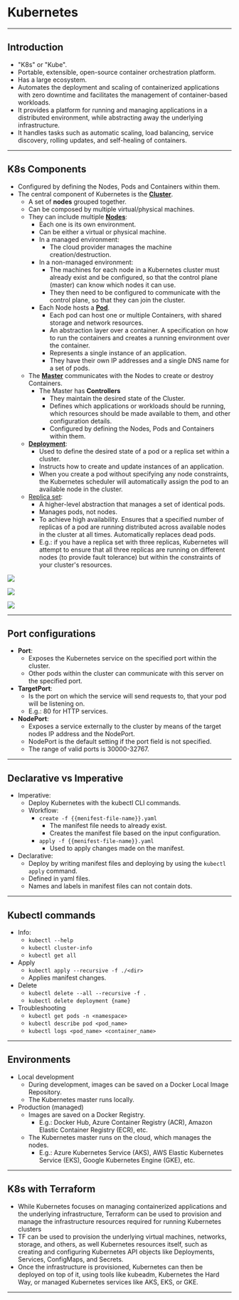 # Kubernetes
---

## Introduction
- "K8s" or "Kube".
- Portable, extensible, open-source container orchestration platform.
- Has a large ecosystem.
- Automates the deployment and scaling of containerized applications with zero downtime and facilitates the management of container-based workloads.
- It provides a platform for running and managing applications in a distributed environment, while abstracting away the underlying infrastructure.
- It handles tasks such as automatic scaling, load balancing, service discovery, rolling updates, and self-healing of containers.

---

## K8s Components
- Configured by defining the Nodes, Pods and Containers within them.
- The central component of Kubernetes is the **<u>Cluster</u>**.
    - A set of **nodes** grouped together.
    - Can be composed by multiple virtual/physical machines.
    - They can include multiple **<u>Nodes</u>**:
        - Each one is its own environment.
        - Can be either a virtual or physical machine.
        - In a managed environment:
            - The cloud provider manages the machine creation/destruction.
        - In a non-managed environment:
            - The machines for each node in a Kubernetes cluster must already exist and be configured, so that the control plane (master) can know which nodes it can use.
            - They then need to be configured to communicate with the control plane, so that they can join the cluster.
        - Each Node hosts a **<u>Pod</u>**.
            - Each pod can host one or multiple Containers, with shared storage and network resources.
            - An abstraction layer over a container. A specification on how to run the containers and creates a running environment over the container.
            - Represents a single instance of an application.
            - They have their own IP addresses and a single DNS name for a set of pods.
    - The **<u>Master</u>** communicates with the Nodes to create or destroy Containers.
        - The Master has **Controllers**
            - They maintain the desired state of the Cluster.
            - Defines which applications or workloads should be running, which resources should be made available to them, and other configuration details.
            - Configured by defining the Nodes, Pods and Containers within them.
    - **<u>Deployment</u>**:
        - Used to define the desired state of a pod or a replica set within a cluster.
        - Instructs how to create and update instances of an application.
        - When you create a pod without specifying any node constraints, the Kubernetes scheduler will automatically assign the pod to an available node in the cluster.
    - <u>Replica set</u>:
        - A higher-level abstraction that manages a set of identical pods.
        - Manages pods, not nodes.
        - To achieve high availability. Ensures that a specified number of replicas of a pod are running distributed across available nodes in the cluster at all times. Automatically replaces dead pods.
        - E.g.: if you have a replica set with three replicas, Kubernetes will attempt to ensure that all three replicas are running on different nodes (to provide fault tolerance) but within the constraints of your cluster's resources.

![](../../../_assets/kubernetes-architecture.webp)

![](../../../_assets/kubernetes-cluster.webp)

![](../../../_assets/kubernetes-deployment.webp)

---

## Port configurations
- **Port**:
    - Exposes the Kubernetes service on the specified port within the cluster.
    - Other pods within the cluster can communicate with this server on the specified port.
- **TargetPort**:
    -  Is the port on which the service will send requests to, that your pod will be listening on.
    - E.g.: 80 for HTTP services.
- **NodePort**:
    - Exposes a service externally to the cluster by means of the target nodes IP address and the NodePort.
    - NodePort is the default setting if the port field is not specified.
    - The range of valid ports is 30000-32767.

---

## Declarative vs Imperative
- Imperative:
    - Deploy Kubernetes with the kubectl CLI commands.
    - Workflow:
        - `create -f {{menifest-file-name}}.yaml`
            - The manifest file needs to already exist.
            - Creates the manifest file based on the input configuration.
        - `apply -f {{menifest-file-name}}.yaml`
            - Used to apply changes made on the manifest.
- Declarative:
    - Deploy by writing manifest files and deploying by using the `kubectl apply` command.
    - Defined in yaml files.
    - Names and labels in manifest files can not contain dots.

---

## Kubectl commands
- Info:
    - `kubectl --help`
    - `kubectl cluster-info`
    - `kubectl get all`
- Apply
    - `kubectl apply --recursive -f ./<dir>`
    - Applies manifest changes.
- Delete
    - `kubectl delete --all --recursive -f .`
    - `kubectl delete deployment {name}`
- Troubleshooting
    - `kubectl get pods -n <namespace>`
    - `kubectl describe pod <pod_name>`
    - `kubectl logs <pod_name> <container_name>`

---

## Environments
- Local development
    - During development, images can be saved on a Docker Local Image Repository.
    - The Kubernetes master runs locally.
- Production (managed)
    - Images are saved on a Docker Registry.
        - E.g.: Docker Hub, Azure Container Registry (ACR), Amazon Elastic Container Registry (ECR), etc.
    - The Kubernetes master runs on the cloud, which manages the nodes.
        - E.g.: Azure Kubernetes Service (AKS), AWS Elastic Kubernetes Service (EKS), Google Kubernetes Engine (GKE), etc.

---

## K8s with Terraform
- While Kubernetes focuses on managing containerized applications and the underlying infrastructure, Terraform can be used to provision and manage the infrastructure resources required for running Kubernetes clusters
- TF can be used to provision the underlying virtual machines, networks, storage, and others, as well Kubernetes resources itself, such as creating and configuring Kubernetes API objects like Deployments, Services, ConfigMaps, and Secrets.
- Once the infrastructure is provisioned, Kubernetes can then be deployed on top of it, using tools like kubeadm, Kubernetes the Hard Way, or managed Kubernetes services like AKS, EKS, or GKE.

---

